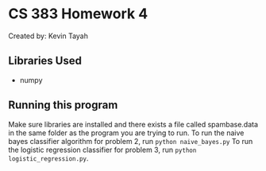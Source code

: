 # CS 383 Homework 4

Created by: Kevin Tayah

## Libraries Used

- numpy

## Running this program

Make sure libraries are installed and there exists a file called spambase.data in the same folder as the program you are trying to run.
To run the naive bayes classifier algorithm for problem 2, run `python naive_bayes.py`
To run the logistic regression classifier for problem 3, run `python logistic_regression.py`.
